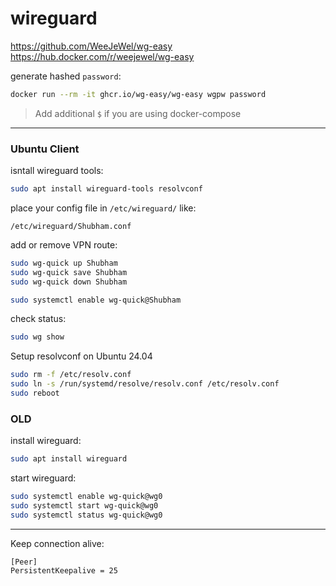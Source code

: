 # wireguard

https://github.com/WeeJeWel/wg-easy \
https://hub.docker.com/r/weejewel/wg-easy

generate hashed `password`:
```bash
docker run --rm -it ghcr.io/wg-easy/wg-easy wgpw password
```
> Add additional `$` if you are using docker-compose

---

### Ubuntu Client

isntall wireguard tools:
```bash
sudo apt install wireguard-tools resolvconf
```

place your config file in `/etc/wireguard/` like:
```
/etc/wireguard/Shubham.conf
```

add or remove VPN route:
```bash
sudo wg-quick up Shubham
sudo wg-quick save Shubham
sudo wg-quick down Shubham

sudo systemctl enable wg-quick@Shubham
```

check status:
```bash
sudo wg show
```

Setup resolvconf on Ubuntu 24.04
```bash
sudo rm -f /etc/resolv.conf
sudo ln -s /run/systemd/resolve/resolv.conf /etc/resolv.conf
sudo reboot
```

### OLD

install wireguard:
```bash
sudo apt install wireguard
```

start wireguard:
```bash
sudo systemctl enable wg-quick@wg0
sudo systemctl start wg-quick@wg0
sudo systemctl status wg-quick@wg0
```

---

Keep connection alive:
```
[Peer]
PersistentKeepalive = 25
```




